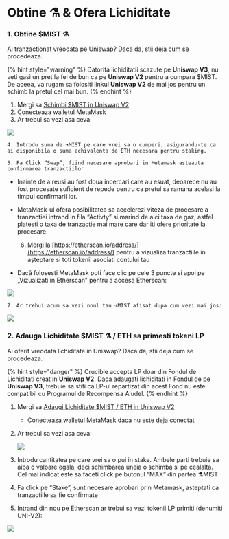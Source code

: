# Obtine ⚗️ & Ofera Lichiditate

### 1. Obtine $MIST ⚗️

Ai tranzactionat vreodata pe Uniswap? Daca da, stii deja cum se procedeaza. 

{% hint style="warning" %}
Datorita lichiditatii scazute pe **Uniswap V3**, nu veti gasi un pret la fel de bun ca pe **Uniswap V2** pentru a cumpara $MIST. De aceea, va rugam sa folositi linkul **Uniswap V2** de mai jos pentru un schimb la pretul cel mai bun.
{% endhint %}

1. Mergi sa [Schimbi $MIST in Uniswap V2](https://app.uniswap.org/#/swap?outputCurrency=0x88acdd2a6425c3faae4bc9650fd7e27e0bebb7ab&use=V2)
2. Conecteaza walletul MetaMask
3. Ar trebui sa vezi asa ceva:

 ![](https://i.imgur.com/5rzgvpf.png)

    4. Introdu suma de ⚗️MIST pe care vrei sa o cumperi, asigurandu-te ca ai disponibila o suma echivalenta de ETH necesara pentru staking.

    5. Fa Click “Swap”, fiind necesare aprobari in Metamask asteapta confirmarea tranzactiilor

* Inainte de a reusi au fost doua incercari care au esuat, deoarece nu au fost procesate suficient de repede pentru ca pretul sa ramana acelasi la timpul confirmarii lor.
* MetaMask-ul ofera posibilitatea sa accelerezi viteza de procesare a tranzactiei intrand in fila “Activty” si marind de aici taxa de gaz, astfel platesti o taxa de tranzactie mai mare care dar iti ofere prioritate la procesare.

     6. Mergi la [https://etherscan.io/address/](https://etherscan.io/address/) pentru a vizualiza tranzactiile in așteptare si toti tokenii asociati contului tau

* Dacă folosesti MetaMask poti face clic pe cele 3 puncte si apoi pe „Vizualizati in Etherscan” pentru a accesa Etherscan:

![](https://i.imgur.com/jdzodQP.png)

    7. Ar trebui acum sa vezi noul tau ⚗️MIST afisat dupa cum vezi mai jos:

 ![](https://i.imgur.com/bF9wsrg.png)

### 2. Adauga Lichiditate $MIST ⚗️ / ETH sa primesti tokeni LP

Ai oferit vreodata lichiditate in Uniswap? Daca da, stii deja cum se procedeaza.

{% hint style="danger" %}
Crucible accepta LP doar din Fondul de Lichiditati creat in **Uniswap V2**. Daca adaugati lichiditati in Fondul de pe **Uniswap V3,** trebuie sa stiti ca LP-ul repartizat din acest Fond nu este compatibil cu Programul de Recompensa Aludel.
{% endhint %}

1. Mergi sa [Adaugi Lichiditate $MIST / ETH in Uniswap V2](https://app.uniswap.org/#/add/v2/0x88acdd2a6425c3faae4bc9650fd7e27e0bebb7ab/ETH)
   * Conecteaza walletul MetaMask daca nu este deja conectat
2. Ar trebui sa vezi asa ceva:

    ![](https://i.imgur.com/7paIEyF.png)

3. Introdu cantitatea pe care vrei sa o pui in stake. Ambele parti trebuie sa aiba o valoare egala, deci schimbarea uneia o schimba si pe cealalta. Cel mai indicat este sa faceti click pe butonul “MAX” din partea ⚗️MIST
4. Fa click pe “Stake”, sunt necesare aprobari prin Metamask, asteptati ca tranzactiile sa fie confirmate
5. Intrand din nou pe Etherscan ar trebui sa vezi tokenii LP primiti \(denumiti UNI-V2\):

 ![](https://i.imgur.com/6hAoHGw.png)

## 


